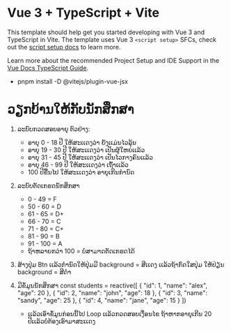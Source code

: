 # Vue 3 + TypeScript + Vite

This template should help get you started developing with Vue 3 and TypeScript in Vite. The template uses Vue 3 `<script setup>` SFCs, check out the [script setup docs](https://v3.vuejs.org/api/sfc-script-setup.html#sfc-script-setup) to learn more.

Learn more about the recommended Project Setup and IDE Support in the [Vue Docs TypeScript Guide](https://vuejs.org/guide/typescript/overview.html#project-setup).


- pnpm install -D @vitejs/plugin-vue-jsx

# ວຽກບ້ານໃຫ້ກັບນັກສຶກສາ 

1. ລະບົບກວດສອບອາຍຸ ຕົວຢ່າງ: 
    - ອາຍຸ 0 - 18 ປີ ໃຫ້ສະເເດງວ່າ ຍັງເເມ່ນໄວລຸ້ນ
    - ອາຍຸ 19 - 30 ປີ ໃຫ້ສະເເດງວ່າ ເປັນຜູ້ໃຫຍ່ເເລ້ວ
    - ອາຍຸ 31 - 45 ປີ ໃຫ້ສະເເດງວ່າ ເປັນໄວກາງຄົນເເລ້ວ
    - ອາຍຸ 46 - 99 ປີ ໃຫ້ສະເເດງວ່າ ເຖົ້າເເລ້ວ
    - 100 ປີຂື້ນໄປ ໃຫ້ສະເເດງວ່າ ອາຍຸເກີນກຳນົດ

2. ລະບົບຕັດເກຮດນັກສຶກສາ 
    - 0 - 49 = F
    - 50 - 60 = D
    - 61 - 65 = D+
    - 66 - 70 = C
    - 71 - 80 = C+
    - 81 - 90 = B
    - 91 - 100 = A 
    - ຖ້າຫລາຍກວ່າ 100 = ບໍ່ສາມາດຕັດເກຮດໄດ້
3. ສ້າງປຸ່ມ Btn ເເລ້ວກຳນົດໃຫ້ປຸ່ມມີ background = ສີເເດງ ເເລ້ວຖ້າກົດໃສປຸ່ມ ໃຫ້ປ່ຽນ background = ສີດຳ
4. ມີຂໍ້ມູນນັກສຶກສາ
    const students = reactive([
        {
            "id": 1,
            "name": "alex",
            "age": 20
        },
        {
            "id": 2,
            "name": "john",
            "age": 18
        },
        {
            "id": 3,
            "name": "sandy",
            "age": 25
        },
        {
            "id": 4,
            "name": "jane",
            "age": 15
        }
    ])

    - ເເລ້ວເອົາຂໍ້ມູນກ່ອນນີ້ໄປ Loop ເເລ້ວກວດສອບເງື່ອນໄຂ ຖ້າຫາກອາຍຸເກີນ 20 ປີເເລ້ວບໍ່ຕ້ອງເອົາມາສະເເດງ